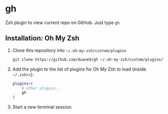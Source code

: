 # gh

Zsh plugin to view current repo on GitHub. Just type `gh`.

## Installation: Oh My Zsh

1. Clone this repository into `~/.oh-my-zsh/custom/plugins`

    ```sh
    git clone https://github.com/duane9/gh ~/.oh-my-zsh/custom/plugins/gh
    ```

2. Add the plugin to the list of plugins for Oh My Zsh to load (inside `~/.zshrc`):

    ```sh
    plugins=( 
        # other plugins...
        gh
    )
    ```

3. Start a new terminal session.
